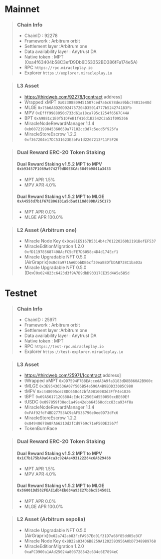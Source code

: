 # Mainnet
>### Chain Info
> * ChainID : 92278
> * Framework : Arbitrum orbit
> * Settlement layer :Arbitrum one
> * Data availability layer : Anytrust DA
> * Native token : MPT (0xa4f63404b58C3efD9Db6D53352BD386fFa174e5A)
> * RPC `https://rpc.miracleplay.io`
> * Explorer `https://explorer.miracleplay.io`

>### L3 Asset
> * https://thirdweb.com/92278/[contract address]
> * Wrapped xMPT `0x02308809451507ced7a6c678dea9bbc74013e48d`
> * MLGE `0x75b6A8D20D924757204D35014777b524274183Fb`
> * MPV `0xEfff9988050d733d61a18ca795c1254f6567C44A`
> * BPT `0xA9881c1E0f51DFeB1f416d1B2542C2a51f095366`
> * MiracleNodeRewardManager 1.1.4 `0xb6072199045360659a77102cc3d7c5ecd5f925fa`
> * MiracleStoreEscrow 1.2.2 `0xf367204e17DC531623E3bFa1d2267213F11F5F26`

> ### Dual Reward ERC-20 Token Staking
> #### Dual Reward Staking v1.5.2 MPT to MPV `0xb93457F1069a974279dD0E8CAc5849b9841a3433`
> * MPT APR 1.5%
> * MPV APR 4.0%
> #### Dual Reward Staking v1.5.2 MPT to MLGE `0xA4558d7b1F67EB06101a5d5a8118d09DDA25C173`
> * MPT APR 0.0%
> * MLGE APR 100.0%

>### L2 Asset (Arbitrum one)
> * Miracle Node Key `0x0ca81E5167D5314b4c701220260b2191BefEF537`
> * MiracleEditionMigration 1.2.0 `0xfD119785687408AcFC5dFE7D6058c4D4d174Ecf1`
> * Miracle Upgradable NFT 0.5.0 (AirGraprix)`0x8dEa971AA6DbbDB6cf30ea88DfbDAB738C1ba03a`
> * Miracle Upgradable NFT 0.5.0 (Dev)`0x024823c6423d3f9A7B9dbD93317CE35d4A5e585d`

# Testnet
>### Chain Info
> * ChainID : 25971
> * Framework : Arbitrum orbit
> * Settlement layer :Arbitrum one
> * Data availability layer : Anytrust DA
> * Native token : MPT
> * RPC `https://test-rpc.miracleplay.io`
> * Explorer `https://test-explorer.miracleplay.io`

>### L3 Asset
> * https://thirdweb.com/25971/[contract address]
> * tWrapped xMPT `0xDD7594F7B8EAccedA3A9fa3183dD8B860A2B960c`
> * tMLGE `0x3E95436536A07f506B54e590A4B9BDD33085C980`
> * tMPV `0xc448095ce28DC650c42bfA0B160B3d3FfF4e1826`
> * tBPT `0x69A561712C6884cEdc1C250E4d550050ccBE69Ef`
> * tUSDC `0x097859f38ed1a49e42ebb64568cdcc83ca934f8a`
> * MiracleNodeRewardManager 1.1.4 `0xFAf92fdF4BD27753AC9eAF535796e0ee0D73dFc6`
> * MiracleStoreEscrow 1.2.2 `0x8494067BA8FA6621Dd2fCd9769c71eF50DE3567f`
> * TokenBurnRace

> ### Dual Reward ERC-20 Token Staking
> #### Dual Reward Staking v1.5.2 MPT to MPV `0x1C7b175bA0aC4ca3c924Ae493122284c6A829468`
> * MPT APR 1.5%
> * MPV APR 4.0%
> #### Dual Reward Staking v1.5.2 MPT to MLGE `0x86001Dd582FEAE1db4Eb684a93E27b3bc55450E1`
> * MPT APR 0.0%
> * MLGE APR 100.0%

>### L2 Asset (Arbitrum sepolia)
> * Miracle Upgradable NFT 0.5.0 (AirGraprix)`0x02a742ab83FcFA937Ed01f31D7a68f85dd05e3CF`
> * Miracle Node Key `0x8D22a834D6B8259A1202593956A0bD7348989768`
> * MiracleEditionMigration 1.2.0 `0xaFCD900a1AAd25024a803728542c634c6E7894eC`